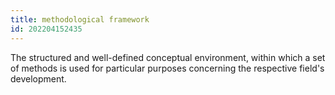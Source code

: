 ```yaml
---
title: methodological framework
id: 202204152435
---
```


The structured and well-defined conceptual environment, within which a set of methods is used for particular purposes concerning the respective field's development.
